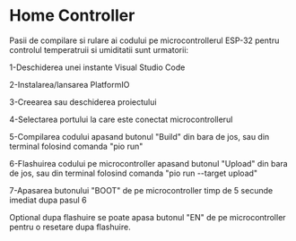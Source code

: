 # Home Controller

Pasii de compilare si rulare ai codului pe microcontrollerul ESP-32 pentru controlul temperatruii si umiditatii sunt urmatorii:

1-Deschiderea unei instante Visual Studio Code

2-Instalarea/lansarea PlatformIO

3-Creearea sau deschiderea proiectului

4-Selectarea portului la care este conectat microcontrollerul

5-Compilarea codului apasand butonul "Build" din bara de jos, sau din terminal folosind comanda "pio run"

6-Flashuirea codului pe microcontroller apasand butonul "Upload" din bara de jos,  sau din terminal folosind comanda "pio run --target upload"

7-Apasarea butonului "BOOT" de pe microcontroller timp de 5 secunde imediat dupa pasul 6

Optional dupa flashuire se poate apasa butonul "EN" de pe microcontroller pentru o resetare dupa flashuire.
